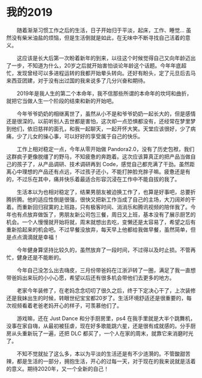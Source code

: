 # 我的2019

&emsp;&emsp;随着渐渐习惯工作之后的生活，日子开始归于平淡，起床，工作、睡觉... 虽然没有柴米油盐的烦恼，但是生活倒就是如此，在无味中不断寻找自己活着的意义。

&emsp;&emsp;这应该是长大后第一次盼着新年的到来，以往这个时候觉得自己又向年龄迈出了一步，不知道为什么，20岁之后就开始害怕谈论年龄这个话题。今年年底超忙，发现曾经可以多进程运转的我都开始晕头转向。还好有盼头，定了元旦后去马来西亚团建，对于没有出过国的我来说多了几分兴奋和期待。

&emsp;&emsp;2019年是我人生的第二个本命年，我不信那些所谓的本命年的坎坷和曲折，就把它当做人生一个阶段的结束和新的开始吧。

&emsp;&emsp;今年爷爷奶奶的相继离世了，虽然从小不是和爷爷奶奶一起长大的，但是感情还是很深的。以前听别人去世都是害怕，这次却一点恐惧都没有，还经常在梦里梦到他们，依旧慈祥的面孔，和我一起聊天，一起开怀大笑。天堂应该很好，少了病痛，少了儿女的操心事，可以好好的享受属于自己的快乐。

&emsp;&emsp;工作上相对稳定一点，今年从零开始做 Pandora2.0，没有了历史包袱，我们这群疯子更像脱缰了的野马，不知疲惫的奔跑着。这次应该算真正的把产品当做自己的孩子了，从产品调研、技术调研再到 Code，感觉自己都充满了干劲。虽然距离心中理想的产品还有点远，不过孩子还小，不能打肿脸充胖子嘛。疲惫还是有的，不过乐在其中，痛并快乐着最适合形容沉浸在工作中不能自拔的我了。

&emsp;&emsp;生活本以为也相对稳定了，结果男朋友被迫换工作了，也算是好事吧，总要折腾折腾。他的适应性倒是很强，很快又把新工作当成了自己的主场，大刀阔斧的干着。而重新回归寂寞的上班路，只有极客时间、消消乐和腾讯视频的陪伴我了。今年也有点放弃做饭了，男朋友新公司包三餐，周日又上班，基本没有了展示厨艺的机会。一个人慢慢就开始将就，周末就想出去吃，变懒还是太容易了，希望之后有重新拾起来的机会吧。不过早餐没放弃，每天早上他都给我做早餐，虽然简单，但是点点滴滴就是幸福！

&emsp;&emsp;今年健身算坚持比较久的，虽然放弃了一段时间，不过得以及时止损。不管再忙，健身还是不能断的。

&emsp;&emsp;今年自己没怎么出去嗨皮，三月份带爸妈在江浙沪转了一圈，满足了我一直想带爸妈出来玩的小小心愿，希望以后还有很多机会带他们去更多的地方。

&emsp;&emsp;老家今年装修了，在老妈念念叨叨了很久之后，终于下定决心干了，上次装修还是我妹出生的时候，转眼世纪宝宝都20岁了。生活环境舒适还是很重要的，每次视频看着老爸老妈开心的样子，可羡慕他们了。

&emsp;&emsp;游戏嘛，还在 Just Dance 和分手厨房里，ps4 在我手里就是大半个跳舞机，没事在家自嗨，从最初被狂虐，现在好多歌能跳六星，还是很有成就感的。分手厨房从头重新玩了一遍，还把 DLC 都买了，一个人在家的周末，就靠它来消磨时光了。

&emsp;&emsp;不知不觉就扯了这么多，本以为平淡的生活还是有不少涟漪的。不管酸甜苦辣，都是生活的一部分，拥抱生活，开心的过每一天，对于现在的我来说就是活着的意义。期待2020年，又一个全新的自己！

